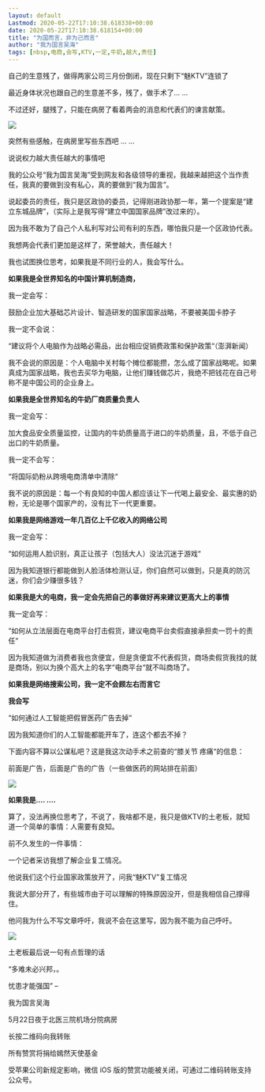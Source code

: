 ```yaml
---
layout: default
Lastmod: 2020-05-22T17:10:38.618338+00:00
date: 2020-05-22T17:10:38.618154+00:00
title: "为国而言，非为己而言"
author: "我为国言吴海"
tags: [nbsp,电商,会写,KTV,一定,牛奶,越大,责任]
---
```


自己的生意残了，做得两家公司三月份倒闭，现在只剩下“魅KTV”连锁了

最近身体状况也跟自己的生意差不多，残了，做手术了… …

不过还好，腿残了，只能在病房了看着两会的消息和代表们的谏言献策。

![](https://images.weserv.nl/?url=https%3A//mmbiz.qpic.cn/mmbiz_jpg/G79BxUXKVAaaibc9qUruAoxFLeMQKiacGVDGapnfKSOBhDFSz4LXpNzD2lZuqRjjjwDxic185AJibdkeTKGI8ISEGQ/640%3Fwx_fmt%3Djpeg)

突然有些感触，在病房里写些东西吧 … …

说说权力越大责任越大的事情吧

我的公众号“我为国言吴海”受到网友和各级领导的重视，我越来越把这个当作责任，我真的要做到没有私心，真的要做到“我为国言”。

说起委员的责任，我只是区政协的委员，记得刚进政协那一年，第一个提案是“建立东城品牌”，（实际上是我写得“建立中国国家品牌”改过来的）。

因为我不敢为了自己个人私利写对公司有利的东西，哪怕我只是一个区政协代表。

我想两会代表们更加是这样了，荣誉越大，责任越大！

我也试图换位思考，如果我是不同行业的人，我会写什么。

**如果我是全世界知名的中国计算机制造商，**

我一定会写：

鼓励企业加大基础芯片设计、智造研发的国家国家战略，不要被美国卡脖子

我一定不会说：

“建议将个人电脑作为战略必需品，出台相应促销费政策和保护政策“（澎湃新闻）

我不会说的原因是：个人电脑中关村每个摊位都能攒，怎么成了国家战略呢。如果真成为国家战略，我也去买华为电脑，让他们赚钱做芯片，我绝不把钱花在自己号称不是中国公司的企业身上。

**如果我是全世界知名的牛奶厂商质量负责人**

我一定会写：

加大食品安全质量监控，让国内的牛奶质量高于进口的牛奶质量，且，不低于自己出口的牛奶质量。

我一定不会写：

“将国际奶粉从跨境电商清单中清除“

我不说的原因是：每一个有良知的中国人都应该让下一代喝上最安全、最实惠的奶粉，无论是哪个国家产的，没有比下一代更重要。

**如果我是网络游戏一年几百亿上千亿收入的网络公司**

我一定会写：

“如何运用人脸识别，真正让孩子（包括大人）没法沉迷于游戏“

因为我知道银行都能做到人脸活体检测认证，你们自然可以做到，只是真的防沉迷，你们会少赚很多钱？

**如果我是大的电商，我一定会先把自己的事做好再来建议更高大上的事情**

我一定会写：

“如何从立法层面在电商平台打击假货，建议电商平台卖假直接承担卖一罚十的责任“

因为我知道做为消费者我也贪便宜，但是贪便宜不代表假货，商场卖假货我找的就是商场，别以为换个高大上的名字“电商平台“就不叫商场了。

**如果我是网络搜索公司，我一定不会顾左右而言它**

**我会写**

“如何通过人工智能把假冒医药广告去掉“

因为我知道你们的人工智能都能开车了，连这个都去不掉？

下面内容不算以公谋私吧？这是我这次动手术之前查的“膝关节 疼痛“的信息：

前面是广告，后面是广告的广告（一些做医药的网站排在前面）

![](https://images.weserv.nl/?url=https%3A//mmbiz.qpic.cn/mmbiz_jpg/G79BxUXKVAaaibc9qUruAoxFLeMQKiacGVrFVCAicWM2SicWp0Zbj8U0S9oEVQl0ytPIIEUYVicZeVXteyJ0S7jPkicw/640%3Fwx_fmt%3Djpeg)

**如果我是…. ….**

算了，没法再换位思考了，不说了，我啥都不是，我只是做KTV的土老板，就知道一个简单的事情：人需要有良知。

前不久发生的一件事情：

一个记者采访我想了解企业复工情况。

他说我们这个行业国家政策放开了，问我“魅KTV”复工情况

我说大部分开了，有些城市由于可以理解的特殊原因没开，但是我相信自己撑得住。

他问我为什么不写文章呼吁，我说不会在这里写，因为我不能为自己呼吁。

![](https://images.weserv.nl/?url=https%3A//mmbiz.qpic.cn/mmbiz_png/G79BxUXKVAaaibc9qUruAoxFLeMQKiacGVnQTWibEDiacwoauAHTPUJVozafAoicNHprmHxgp7ogS7WyhfQ9dM3UORg/640%3Fwx_fmt%3Dpng)

土老板最后说一句有点哲理的话

“多难未必兴邦，。

忧患才能强国” –

我为国言吴海

5月22日夜于北医三院机场分院病房

长按二维码向我转账

所有赞赏将捐给嫣然天使基金

受苹果公司新规定影响，微信 iOS 版的赞赏功能被关闭，可通过二维码转账支持公众号。

